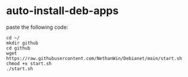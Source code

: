 # auto-install-deb-apps
paste the following code:
```
cd ~/
mkdir github
cd github
wget https://raw.githubusercontent.com/NethanWin/Debianet/main/start.sh
chmod +x start.sh
./start.sh
```
